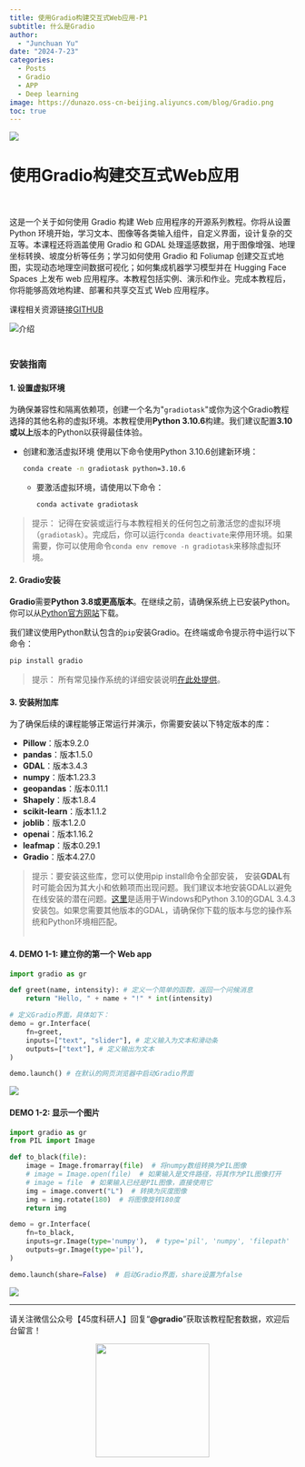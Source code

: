 ```yaml
---
title: 使用Gradio构建交互式Web应用-P1
subtitle: 什么是Gradio
author: 
  - "Junchuan Yu"
date: "2024-7-23"
categories:
  - Posts
  - Gradio
  - APP
  - Deep learning
image: https://dunazo.oss-cn-beijing.aliyuncs.com/blog/Gradio.png
toc: true
---
```

![](https://dunazo.oss-cn-beijing.aliyuncs.com/blog/Gradio.png)

# 使用Gradio构建交互式Web应用

<br><br>
这是一个关于如何使用 Gradio 构建 Web 应用程序的开源系列教程。你将从设置 Python 环境开始，学习文本、图像等各类输入组件，自定义界面，设计复杂的交互等。本课程还将涵盖使用 Gradio 和 GDAL 处理遥感数据，用于图像增强、地理坐标转换、坡度分析等任务；学习如何使用 Gradio 和 Foliumap 创建交互式地图，实现动态地理空间数据可视化；如何集成机器学习模型并在 Hugging Face Spaces 上发布 web 应用程序。本教程包括实例、演示和作业。完成本教程后，你将能够高效地构建、部署和共享交互式 Web 应用程序。

课程相关资源链接[GITHUB](https://github.com/JunchuanYu/Building_Interactive_Web_APP_with_Gradio)

![介绍](https://dunazo.oss-cn-beijing.aliyuncs.com/blog/intro.gif)
<br><br>

### 安装指南
#### 1. 设置虚拟环境
为确保兼容性和隔离依赖项，创建一个名为"`gradiotask`"或你为这个Gradio教程选择的其他名称的虚拟环境。本教程使用**Python 3.10.6**构建。我们建议配置**3.10或以上**版本的Python以获得最佳体验。

- 创建和激活虚拟环境
  使用以下命令使用Python 3.10.6创建新环境：
   ```bash
   conda create -n gradiotask python=3.10.6
   ```         
  - 要激活虚拟环境，请使用以下命令：
    ```bash
    conda activate gradiotask
    ```
> 提示：
 > 记得在安装或运行与本教程相关的任何包之前激活您的虚拟环境（`gradiotask`）。完成后，你可以运行`conda deactivate`来停用环境。如果需要，你可以使用命令`conda env remove -n gradiotask`来移除虚拟环境。

#### 2. Gradio安装 
**Gradio**需要**Python 3.8或更高版本**。在继续之前，请确保系统上已安装Python。你可以从[Python官方网站](https://www.python.org/downloads/)下载。

我们建议使用Python默认包含的`pip`安装Gradio。在终端或命令提示符中运行以下命令：

```bash
pip install gradio
```

> 提示： 
 > 所有常见操作系统的详细安装说明<a href="https://www.gradio.app/main/guides/installing-gradio-in-a-virtual-environment">在此处提供</a>。

#### 3. 安装附加库

为了确保后续的课程能够正常运行并演示，你需要安装以下特定版本的库：

- **Pillow**：版本9.2.0
- **pandas**：版本1.5.0
- **GDAL**：版本3.4.3
- **numpy**：版本1.23.3
- **geopandas**：版本0.11.1
- **Shapely**：版本1.8.4
- **scikit-learn**：版本1.1.2
- **joblib**：版本1.2.0
- **openai**：版本1.16.2
- **leafmap**：版本0.29.1
- **Gradio**：版本4.27.0

> 提示：要安装这些库，您可以使用pip install命令全部安装，
安装**GDAL**有时可能会因为其大小和依赖项而出现问题。我们建议本地安装GDAL以避免在线安装的潜在问题。[这里](https://wheelhouse.openquake.org/v3/windows/py310/GDAL-3.4.3-cp310-cp310-win_amd64.whl)是适用于Windows和Python 3.10的GDAL 3.4.3安装包。如果您需要其他版本的GDAL，请确保你下载的版本与您的操作系统和Python环境相匹配。<br><br>

#### 4. DEMO 1-1: 建立你的第一个 Web app 

```python
import gradio as gr

def greet(name, intensity): # 定义一个简单的函数，返回一个问候消息
    return "Hello, " + name + "!" * int(intensity)

# 定义Gradio界面，具体如下：
demo = gr.Interface(
    fn=greet,
    inputs=["text", "slider"], # 定义输入为文本和滑动条
    outputs=["text"], # 定义输出为文本
) 

demo.launch() # 在默认的网页浏览器中启动Gradio界面

```
![](https://dunazo.oss-cn-beijing.aliyuncs.com/blog/demo1-1.gif)

#### DEMO 1-2: 显示一个图片

```python
import gradio as gr
from PIL import Image

def to_black(file):
    image = Image.fromarray(file)  # 将numpy数组转换为PIL图像
    # image = Image.open(file)  # 如果输入是文件路径，将其作为PIL图像打开
    # image = file  # 如果输入已经是PIL图像，直接使用它
    img = image.convert("L")  # 转换为灰度图像
    img = img.rotate(180)  # 将图像旋转180度
    return img

demo = gr.Interface(
    fn=to_black,
    inputs=gr.Image(type='numpy'),  # type='pil', 'numpy', 'filepath'
    outputs=gr.Image(type='pil'),
)

demo.launch(share=False)  # 启动Gradio界面，share设置为false
```
![](https://dunazo.oss-cn-beijing.aliyuncs.com/blog/demo1-2.gif)


---------------------------
请关注微信公众号【45度科研人】回复“**@gradio**”获取该教程配套数据，欢迎后台留言！

<span style="display: block; text-align: center; margin-left: auto; margin-right: auto;">
    <img src="https://dunazo.oss-cn-beijing.aliyuncs.com/blog/wechat-simple.png" width="200"  alt="">
</span>